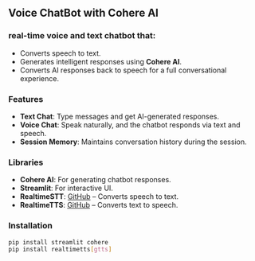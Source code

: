 ## Voice ChatBot with Cohere AI

### **real-time voice and text chatbot** that:  

- Converts speech to text.  
- Generates intelligent responses using **Cohere AI**.  
- Converts AI responses back to speech for a full conversational experience.  


### Features

- **Text Chat**: Type messages and get AI-generated responses.  
- **Voice Chat**: Speak naturally, and the chatbot responds via text and speech.  
- **Session Memory**: Maintains conversation history during the session.  


### Libraries

- **Cohere AI**: For generating chatbot responses.  
- **Streamlit**: For interactive UI.  
- **RealtimeSTT**: [GitHub](https://github.com/KoljaB/RealtimeSTT) – Converts speech to text.  
- **RealtimeTTS**: [GitHub](https://github.com/KoljaB/RealtimeTTS) – Converts text to speech.  


### Installation

```bash
pip install streamlit cohere
pip install realtimetts[gtts]

 
 

